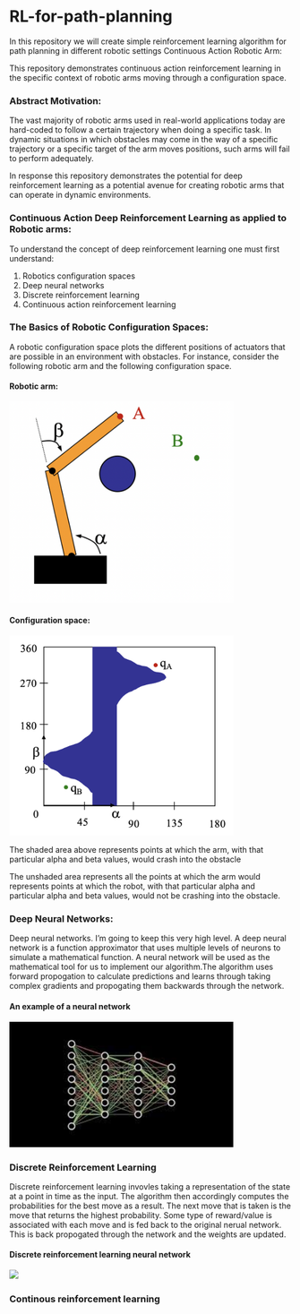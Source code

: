 # RL-for-path-planning
In this repository we will create simple reinforcement learning algorithm for path planning in different robotic settings
Continuous Action Robotic Arm: 

This repository demonstrates continuous action reinforcement learning in the specific context of robotic arms moving through a configuration space.  

 

<h3>Abstract Motivation:</h3> 

The vast majority of robotic arms used in real-world applications today are hard-coded to follow a certain trajectory when doing a specific task. In dynamic situations in which obstacles may come in the way of a specific trajectory or a specific target of the arm moves positions, such arms will fail to perform adequately. 

 

In response this repository demonstrates the potential for deep reinforcement learning as a potential avenue for creating robotic arms that can operate in dynamic environments.  

 

<h3>Continuous Action Deep Reinforcement Learning as applied to Robotic arms:</h3> 

To understand the concept of deep reinforcement learning one must first understand: 
<ol>
	<li>Robotics configuration spaces</li>
   	<li>Deep neural networks</li>  
	<li>Discrete reinforcement learning</li>  
	<li>Continuous action reinforcement learning</li>
</ol>  


<h3>The Basics of Robotic Configuration Spaces:</h3> 

A robotic configuration space plots the different positions of actuators that are possible in an environment with obstacles. For instance, consider the following robotic arm and the following configuration space.  

<h4>Robotic arm:</h4> 
<img src="images/robotic_arm_diagram.png" width=400 height=auto> 

<h4>Configuration space:</h4> 
<img src="images/c_space_diagram.png" width=400 height=auto>

The shaded area above represents points at which the arm, with that particular alpha and beta values, would crash into the obstacle 

The unshaded area represents all the points at which the arm would represents points at which the robot, with that particular alpha and particular alpha and beta values, would not be crashing into the obstacle. 


<h3>Deep Neural Networks:</h3>

Deep neural networks. I’m going to keep this very high level. A deep neural network is a function approximator that uses multiple levels of neurons to simulate a mathematical function. A neural network will be used as the mathematical tool for us to implement our algorithm.The algorithm uses forward propogation to calculate predictions and learns through taking complex gradients and propogating them backwards through the network.

<h4>An example of a neural network</h4>
<img src="images/nn.jpg" width=400 height=auto>


<h3>Discrete Reinforcement Learning</h4> 
Discrete reinforcement learning invovles taking a representation of the state at a point in time as the input. The algorithm then accordingly computes the probabilities for the best move as a result. The next move that is taken is the move that returns the highest probability. Some type of reward/value is associated with each move and is fed back to the original nerual network. This is back propogated through the network and the weights are updated. 

<h4>Discrete reinforcement learning neural network</h4> 
<img src="images/deep_rl.jpg" width=400 height=auto>  

 

<h3>Continous reinforcement learning</h3> 














 
